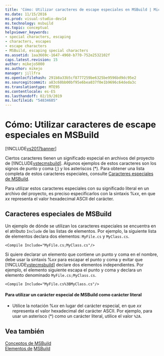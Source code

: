 ```yaml
---
title: 'Cómo: Utilizar caracteres de escape especiales en MSBuild | Microsoft Docs'
ms.date: 11/15/2016
ms.prod: visual-studio-dev14
ms.technology: msbuild
ms.topic: conceptual
helpviewer_keywords:
- special characters, escaping
- characters, escapes
- escape characters
- MSBuild, escaping special characters
ms.assetid: 1aa3669c-1647-4960-b770-752e2532102f
caps.latest.revision: 15
author: mikejo5000
ms.author: mikejo
manager: jillfra
ms.openlocfilehash: 291b8a33b5cf8777259be6325be9596bd9dc95e2
ms.sourcegitcommit: a83c60bb00bf95e6bea037f0e1b9696c64deda3c
ms.translationtype: MTE95
ms.contentlocale: es-ES
ms.lasthandoff: 02/19/2019
ms.locfileid: "54834605"
---
```

# <a name="how-to-escape-special-characters-in-msbuild"></a>Cómo: Utilizar caracteres de escape especiales en MSBuild
[!INCLUDE[vs2017banner](../includes/vs2017banner.md)]

  
Ciertos caracteres tienen un significado especial en archivos del proyecto de [!INCLUDE[vstecmsbuild](../includes/vstecmsbuild-md.md)]. Algunos ejemplos de estos caracteres son los signos de punto y coma (;) y los asteriscos (*). Para obtener una lista completa de estos caracteres especiales, consulte [Caracteres especiales de MSBuild](../msbuild/msbuild-special-characters.md).  
  
 Para utilizar estos caracteres especiales con su significado literal en un archivo del proyecto, es preciso especificarlos con la sintaxis %*xx*, en que *xx* representa el valor hexadecimal ASCII del carácter.  
  
## <a name="msbuild-special-characters"></a>Caracteres especiales de MSBuild  
 Un ejemplo de dónde se utilizan los caracteres especiales se encuentra en el atributo `Include` de las listas de elementos. Por ejemplo, la siguiente lista de elementos declara dos elementos: `MyFile.cs` y `MyClass.cs`.  
  
```  
<Compile Include="MyFile.cs;MyClass.cs"/>  
```  
  
 Si quiere declarar un elemento que contiene un punto y coma en el nombre, debe usar la sintaxis %*xx* para escapar el punto y coma y evitar que [!INCLUDE[vstecmsbuild](../includes/vstecmsbuild-md.md)] declare dos elementos independientes. Por ejemplo, el elemento siguiente escapa el punto y coma y declara un elemento denominado `MyFile.cs;MyClass.cs`.  
  
```  
<Compile Include="MyFile.cs%3BMyClass.cs"/>  
```  
  
#### <a name="to-use-an-msbuild-special-character-as-a-literal-character"></a>Para utilizar un carácter especial de MSBuild como carácter literal  
  
-   Utilice la notación %*xx* en lugar del carácter especial, en que *xx* representa el valor hexadecimal del carácter ASCII. Por ejemplo, para usar un asterisco (*) como un carácter literal, utilice el valor `%2A`.  
  
## <a name="see-also"></a>Vea también  
 [Conceptos de MSBuild](../msbuild/msbuild-concepts.md)   
 [Elementos de](../msbuild/msbuild-items.md) [MSBuild](msbuild.md)

